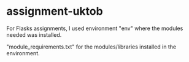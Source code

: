 # assignment-uktob

For Flasks assignments, I used environment "env" where the modules needed was installed.

"module_requirements.txt" for the modules/libraries installed in the environment.